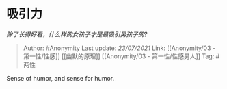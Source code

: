 # 吸引力
*除了长得好看，什么样的女孩子才是最吸引男孩子的?*

> Author: #Anonymity
> Last update: *23/07/2021* 
> Link: [[Anonymity/03 - 第一性/性感]] [[幽默的原理]] [[Anonymity/03 - 第一性/性感男人]]
> Tag: #两性 

 
Sense of humor, and sense for humor.



